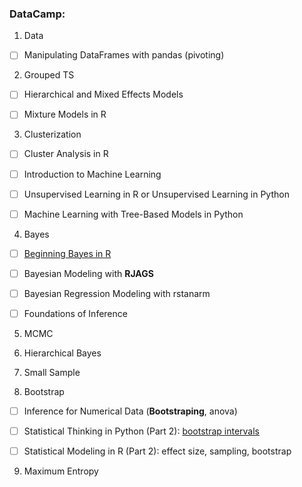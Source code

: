 ### DataCamp:

1. Data

- [ ] Manipulating DataFrames with pandas (pivoting)

2. Grouped TS


- [ ] Hierarchical and Mixed Effects Models

- [ ] Mixture Models in R


3. Clusterization

- [ ] Cluster Analysis in R

- [ ] Introduction to Machine Learning


- [ ] Unsupervised Learning in R or Unsupervised Learning in Python

- [ ] Machine Learning with Tree-Based Models in Python

4. Bayes

- [ ] [Beginning Bayes in R](https://campus.datacamp.com/courses/beginning-bayes-in-r/introduction-to-bayesian-thinking?ex=1)

- [ ] Bayesian Modeling with **RJAGS** 

- [ ] Bayesian Regression Modeling with rstanarm

- [ ] Foundations of Inference


5. MCMC

5. Hierarchical Bayes

7. Small Sample

8. Bootstrap


- [ ] Inference for Numerical Data (**Bootstraping**, anova)

- [ ] Statistical Thinking in Python (Part 2): [bootstrap intervals](https://campus.datacamp.com/courses/statistical-thinking-in-python-part-2/bootstrap-confidence-intervals?ex=4)

- [ ] Statistical Modeling in R (Part 2): effect size, sampling, bootstrap



9. Maximum Entropy


